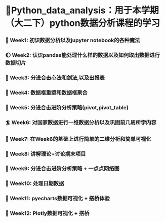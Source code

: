 # :full_moon_with_face:Python_data_analysis：用于本学期（大二下）python数据分析课程的学习
### :volcano: Week1: 初识数据分析以及jupyter notebook的各种魔法
### :waxing_gibbous_moon: Week2: 认识pandas能处理什么样的数据以及如何取出数据进行数据切片
### :santa: Week3: 分进合击心法和剑法,以及出报表
### :new_moon_with_face: Week4: 数据框重塑和数据框聚合
### :tanabata_tree: Week5: 分进合击进阶分析策略(pivot,pivot_table)
### :surfer: Week6: 对国家数据进行一维数据分析以及巩固前几周所学内容
### :pig_nose: Week7: 在Week6的基础上进行简单的二维分析和简单可视化
### :dolphin: Week8: 讲解理论+讨论期末项目
### :bamboo: Week9: 分进合击进阶分析策略 + 一点点网络图
### :ghost: Week10: 处理日期数据
### :dart: Week11: pyecharts数据可视化 + 搭桥体验
### :birthday: Week12: Plotly数据可视化 + 搭桥
